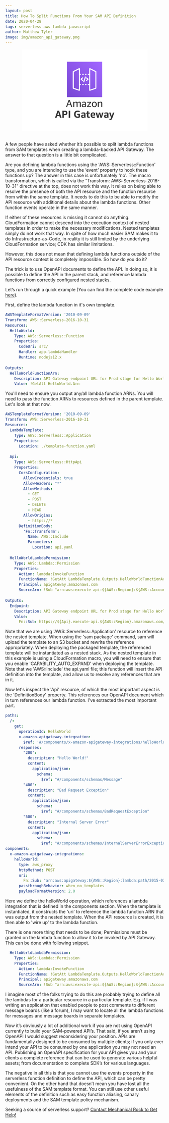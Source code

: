 ```yaml
---
layout: post
title: How To Split Functions From Your SAM API Definition
date: 2020-04-28
tags: serverless aws lambda javascript
author: Matthew Tyler
image: img/amazon_api_gateway.png
---
```


<center><img src="/img/amazon_api_gateway.png" /></center>
<br/>

A few people have asked whether it’s possible to split lambda functions from SAM templates when creating a lambda-backed API Gateway. The answer to that question is a little bit complicated.

Are you defining lambda functions using the 'AWS::Serverless::Function' type, and you are intending to use the ‘event’ property to hook these functions up? The answer in this case is unfortunately 'no'. The macro transformation, which is called via the “Transform: AWS::Serverless-2016-10-31” directive at the top, does not work this way. It relies on being able to resolve the presence of both the API resource and the function resource from within the same template. It needs to do this to be able to modify the API resource with additional details about the lambda functions. Other function events operate in the same manner.

If either of these resources is missing it cannot do anything. CloudFormation cannot descend into the execution context of nested templates in order to make the necessary modifications. Nested templates simply do not work that way. In spite of how much easier SAM makes it to do Infrastructure-as-Code, in reality it is still limited by the underlying CloudFormation service; CDK has similar limitations.

However, this does not mean that defining lambda functions outside of the API resource context is completely impossible. So how do you do it?

The trick is to use OpenAPI documents to define the API. In doing so, it is possible to define the API in the parent stack, and reference lambda functions from correctly configured nested stacks.

Let’s run through a quick example (You can find the complete code example [here](https://github.com/matt-tyler/simple-node-api-split-lambda)).

First, define the lambda function in it's own template.

```yaml
AWSTemplateFormatVersion: '2010-09-09'
Transform: AWS::Serverless-2016-10-31
Resources:
  HelloWorld:
    Type: AWS::Serverless::Function
    Properties:
      CodeUri: src/
      Handler: app.lambdaHandler
      Runtime: nodejs12.x

Outputs:
  HelloWorldFunctionArn:
    Description: API Gateway endpoint URL for Prod stage for Hello World function
    Value: !GetAtt HelloWorld.Arn
```

You'll need to ensure you output any/all lambda function ARNs. You will need to pass the function ARNs to resources defined in the parent template. Let's look at that now.

```yaml
AWSTemplateFormatVersion: '2010-09-09'
Transform: AWS::Serverless-2016-10-31
Resources:
  LambdaTemplate:
    Type: AWS::Serverless::Application
    Properties:
      Location: ./template-function.yaml

  Api:
    Type: AWS::Serverless::HttpApi
    Properties:
      CorsConfiguration:
        AllowCredentials: true
        AllowHeaders: "*"
        AllowMethods:
          - GET
          - POST
          - DELETE
          - HEAD
        AllowOrigins:
          - https://*
      DefinitionBody:
        'Fn::Transform':
          Name: AWS::Include
          Parameters:
            Location: api.yaml

  HelloWorldLambdaPermission:
    Type: AWS::Lambda::Permission
    Properties:
      Action: lambda:InvokeFunction
      FunctionName: !GetAtt LambdaTemplate.Outputs.HelloWorldFunctionArn
      Principal: apigateway.amazonaws.com
      SourceArn: !Sub "arn:aws:execute-api:${AWS::Region}:${AWS::AccountId}:${Api}/*/GET/"

Outputs:
  Endpoint:
    Description: API Gateway endpoint URL for Prod stage for Hello World function
    Value:
      Fn::Sub: https://${Api}.execute-api.${AWS::Region}.amazonaws.com/
```

Note that we are using 'AWS::Serverless::Application' resource to reference the nested template. When using the 'sam package' command, sam will upload the template to an S3 bucket and rewrite the reference appropriately. When deploying the packaged template, the referenced template will be instantiated as a nested stack. As the nested template in this example is using a CloudFormation macro, you will need to ensure that you enable 'CAPABILITY_AUTO_EXPAND' when deploying the template. Note that we 'AWS::Include' the api.yaml file; this function will insert the API definition into the template, and allow us to resolve any references that are in it.

Now let's inspect the 'Api' resource, of which the most important aspect is the 'DefinitionBody' property. This references our OpenAPI document which in turn references our lambda function. I've extracted the most important part.

```yaml
paths:
  /:
    get:
      operationId: HelloWorld
      x-amazon-apigateway-integration:
        $ref: '#/components/x-amazon-apigateway-integrations/helloWorld'
      responses:
        "200":
          description: "Hello World!"
          content:
            application/json:
              schema:
                $ref: "#/components/schemas/Message"
        "400":
          description: "Bad Request Exception"
          content:
            application/json:
              schema:
                $ref: "#/components/schemas/BadRequestException"
        "500":
          description: "Internal Server Error"
          content:
            application/json:
              schema:
                $ref: "#/components/schemas/InternalServerErrorException"
components:
  x-amazon-apigateway-integrations:
    helloWorld:
      type: aws_proxy
      httpMethod: POST
      uri:
        Fn::Sub: "arn:aws:apigateway:${AWS::Region}:lambda:path/2015-03-31/functions/${LambdaTemplate.Outputs.HelloWorldFunctionArn}/invocations"
      passthroughBehavior: when_no_templates
      payloadFormatVersion: 2.0
```

Here we define the helloWorld operation, which references a lambda integration that is defined in the components section. When the template is instantiated, it constructs the 'uri' to reference the lambda function ARN that was output from the nested template. When the API resource is created, it is then able to 'wire up' to the lambda function.

There is one more thing that needs to be done; Permissions must be granted on the lambda function to allow it to be invoked by API Gateway. This can be done with following snippet.

```yaml
  HelloWorldLambdaPermission:
    Type: AWS::Lambda::Permission
    Properties:
      Action: lambda:InvokeFunction
      FunctionName: !GetAtt LambdaTemplate.Outputs.HelloWorldFunctionArn
      Principal: apigateway.amazonaws.com
      SourceArn: !Sub "arn:aws:execute-api:${AWS::Region}:${AWS::AccountId}:${Api}/*/GET/"
```

I imagine most of the folks trying to do this are probably trying to define all the lambdas for a particular resource in a particular template. E.g. if I was writing an application that enabled people to post comments to different message boards (like a forum), I may want to locate all the lambda functions for messages and message boards in separate templates.

Now it’s obviously a lot of additional work if you are not using OpenAPI currently to build your SAM-powered API’s. That said, if you aren’t using OpenAPI I would suggest reconsidering your position. APIs are fundamentally designed to be consumed by multiple clients; if you only ever intend your API to be consumed by one application you may not need an API. Publishing an OpenAPI specification for your API gives you and your clients a complete reference that can be used to generate various helpful assets; from documentation to complete SDK’s for various languages.

The negative in all this is that you cannot use the events property in the serverless function definition to define the API, which can be pretty convenient. On the other hand that doesn’t mean you have lost all the usefulness of the SAM template format. You can still use other useful elements of the definition such as easy function aliasing, canary deployments and the SAM template policy mechanism.

Seeking a source of serverless support? [Contact Mechanical Rock to Get Help!](https://www.mechanicalrock.io/lets-get-started)